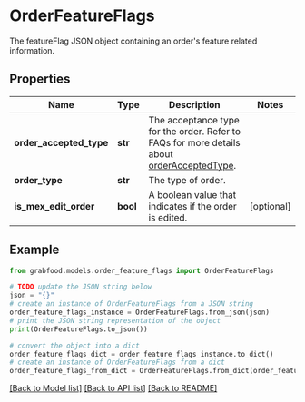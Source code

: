 # OrderFeatureFlags

The featureFlag JSON object containing an order's feature related information.

## Properties

Name | Type | Description | Notes
------------ | ------------- | ------------- | -------------
**order_accepted_type** | **str** | The acceptance type for the order. Refer to FAQs for more details about [orderAcceptedType](#section/Order/How-do-I-identify-if-a-particular-order-is-auto-or-manual-acceptance).  | 
**order_type** | **str** | The type of order.  | 
**is_mex_edit_order** | **bool** | A boolean value that indicates if the order is edited.  | [optional] 

## Example

```python
from grabfood.models.order_feature_flags import OrderFeatureFlags

# TODO update the JSON string below
json = "{}"
# create an instance of OrderFeatureFlags from a JSON string
order_feature_flags_instance = OrderFeatureFlags.from_json(json)
# print the JSON string representation of the object
print(OrderFeatureFlags.to_json())

# convert the object into a dict
order_feature_flags_dict = order_feature_flags_instance.to_dict()
# create an instance of OrderFeatureFlags from a dict
order_feature_flags_from_dict = OrderFeatureFlags.from_dict(order_feature_flags_dict)
```
[[Back to Model list]](../README.md#documentation-for-models) [[Back to API list]](../README.md#documentation-for-api-endpoints) [[Back to README]](../README.md)


